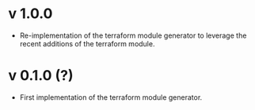 # v 1.0.0

- Re-implementation of the terraform module generator to leverage the recent additions of the terraform module.

# v 0.1.0 (?)

 - First implementation of the terraform module generator.
